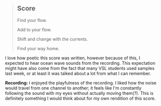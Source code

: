 > ## Score
> 
> Find your flow.
> 
> Add to your flow.
> 
> Shift and change with the currents.
> 
> Find your way home.


I love how poetic this score was written, however because of this, I expected to hear ocean wave sounds from the recording. This expectation might have also come from the fact that many VSL students used samples last week, or at least it was talked about a lot from what I can remember.

**Recording:**
I enjoyed the playfulness of the recording. I liked how the noise would travel from one channel to another; it feels like I'm constantly following the sound with my eyes without actually moving them(?). This is definitely something I would think about for my own rendition of this score.